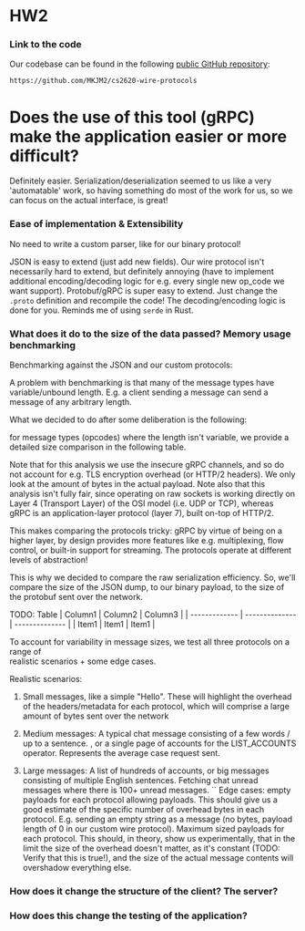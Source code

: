 # HW2 
### Link to the code
Our codebase can be found in the following [public GitHub repository](https://github.com/MKJM2/cs2620-wire-protocols):
```
https://github.com/MKJM2/cs2620-wire-protocols
```

# Does the use of this tool (gRPC) make the application easier or more difficult?
Definitely easier. Serialization/deserialization seemed to us like a very 'automatable' work,
so having something do most of the work for us, so we can focus on the actual interface, is great!

### Ease of implementation & Extensibility
No need to write a custom parser, like for our binary protocol!

JSON is easy to extend (just add new fields).
Our wire protocol isn't necessarily hard to extend, but definitely annoying
(have to implement additional encoding/decoding logic for e.g. every single new op_code we want support).
Protobuf/gRPC is super easy to extend. Just change the `.proto` definition and recompile
the code! The decoding/encoding logic is done for you. Reminds me of using `serde` in Rust.

### What does it do to the size of the data passed? Memory usage benchmarking
Benchmarking against the JSON and our custom protocols:

A problem with benchmarking is that many of the message types have variable/unbound length.
E.g. a client sending a message can send a message of any arbitrary length.

What we decided to do after some deliberation is the following:

for message types (opcodes) where the length isn't variable, we provide
a detailed size comparison in the following table. 

Note that for this analysis we use the insecure gRPC channels, and so do not
account for e.g. TLS encryption overhead (or HTTP/2 headers). We only look
at the amount of bytes in the actual payload. Note also that this analysis
isn't fully fair, since operating on raw sockets is working directly
on Layer 4 (Transport Layer) of the OSI model (i.e. UDP or TCP),
whereas gRPC is an application-layer protocol (layer 7), built on-top of HTTP/2.

This makes comparing the protocols tricky: gRPC by virtue of being on a higher layer,
by design provides more features like e.g. multiplexing, flow control, or built-in support
for streaming. The protocols operate at different levels of abstraction!

This is why we decided to compare the raw serialization efficiency. So, we'll compare
the size of the JSON dump, to our binary payload, to the size of the protobuf sent over the network.

TODO: Table
| Column1 | Column2 | Column3 |
| ------------- | -------------- | -------------- |
| Item1 | Item1 | Item1 |

To account for variability in message sizes, we test all three protocols on a range of  
realistic scenarios + some edge cases.

Realistic scenarios: 

1. Small messages, like a simple "Hello". These will highlight the overhead of the headers/metadata 
for each protocol, which will comprise a large amount of bytes sent over the network

2.  Medium messages: A typical chat message consisting of a few words / up to a sentence.
, or a single page of accounts for the LIST_ACCOUNTS operator. Represents the average case request
sent.

3. Large messages: A list of hundreds of accounts, or big messages consisting of multiple English sentences. Fetching
chat unread messages where there is 100+ unread messages.
``
Edge cases: empty payloads for each protocol allowing payloads. This should give us a good estimate
of the specific number of overhead bytes in each protocol. E.g. sending an empty string as a message (no bytes, payload length
of 0 in our custom wire protocol).
Maximum sized payloads for each protocol. This should, in theory, show us experimentally, that in the limit
the size of the overhead doesn't matter, as it's constant (TODO: Verify that this is true!), and the size
of the actual message contents will overshadow everything else.


### How does it change the structure of the client? The server?

### How does this change the testing of the application?










